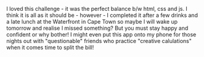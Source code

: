 I loved this challenge - it was the perfect balance b/w html, css and js. I think it is all as it should be - however - I completed it after a few drinks and a late lunch at the Waterfront in Cape Town so maybe I will wake up tomorrow and realise I missed something? But you must stay happy and confident or why bother! I might even put this app onto my phone for those nights out with "questionable" friends who practice "creative calulations" when it comes time to split the bill!
